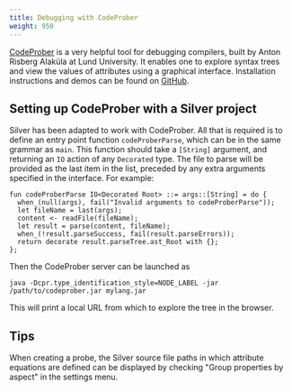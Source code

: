 ```yaml
---
title: Debugging with CodeProber
weight: 950
---
```


[CodeProber](https://codeprober.org/) is a very helpful tool for debugging compilers,
built by Anton Risberg Alaküla at Lund University.
It enables one to explore syntax trees and view the values of attributes using a graphical interface.
Installation instructions and demos can be found on [GitHub](https://github.com/lu-cs-sde/codeprober).

## Setting up CodeProber with a Silver project
Silver has been adapted to work with CodeProber. All that is required is to define an entry point function
`codeProberParse`, which can be in the same grammar as `main`.
This function should take a `[String]` argument, and returning an `IO` action of any `Decorated` type.
The file to parse will be provided as the last item in the list, preceded by any extra arguments specified in the interface.
For example:
```
fun codeProberParse IO<Decorated Root> ::= args::[String] = do {
  when_(null(args), fail("Invalid arguments to codeProberParse"));
  let fileName = last(args);
  content <- readFile(fileName);
  let result = parse(content, fileName);
  when_(!result.parseSuccess, fail(result.parseErrors));
  return decorate result.parseTree.ast_Root with {};
};
```
Then the CodeProber server can be launched as
```
java -Dcpr.type_identification_style=NODE_LABEL -jar /path/to/codeprober.jar mylang.jar
```
This will print a local URL from which to explore the tree in the browser.


## Tips
When creating a probe, the Silver source file paths in which attribute equations are defined
can be displayed by checking "Group properties by aspect" in the settings menu.